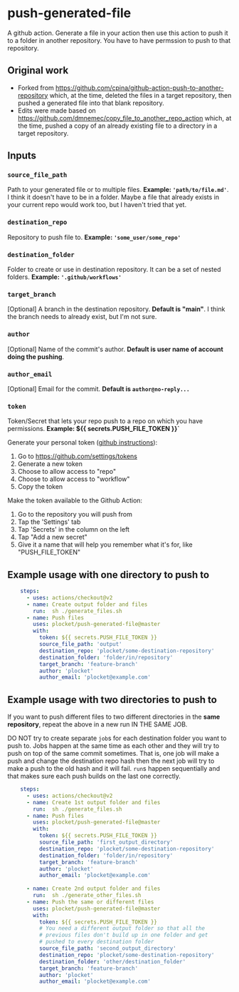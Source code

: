# push-generated-file

A github action. Generate a file in your action then use this action to push it to a folder in another repository. You have to have permssion to push to that repository.

## Original work
- Forked from https://github.com/cpina/github-action-push-to-another-repository which, at the time, deleted the files in a target repository, then pushed a generated file into that blank repository.
- Edits were made based on https://github.com/dmnemec/copy_file_to_another_repo_action which, at the time, pushed a copy of an already existing file to a directory in a target repository.

## Inputs
### `source_file_path`
Path to your generated file or to multiple files. **Example: `'path/to/file.md'`**. I think it doesn't have to be in a folder. Maybe a file that already exists in your current repo would work too, but I haven't tried that yet.

### `destination_repo`
Repository to push file to. **Example: `'some_user/some_repo'`**

### `destination_folder`
Folder to create or use in destination repository. It can be a set of nested folders. **Example: `'.github/workflows'`**

### `target_branch`
[Optional] A branch in the destination repository. **Default is "main"**. I think the branch needs to already exist, but I'm not sure.

### `author`
[Optional] Name of the commit's author. **Default is user name of account doing the pushing**.

### `author_email`
[Optional] Email for the commit. **Default is `author@no-reply...`**

### `token`
Token/Secret that lets your repo push to a repo on which you have permissions. **Example: ${{ secrets.PUSH_FILE_TOKEN }}`**

Generate your personal token ([github instructions](https://docs.github.com/en/free-pro-team@latest/github/authenticating-to-github/creating-a-personal-access-token)):
1. Go to https://github.com/settings/tokens
1. Generate a new token
1. Choose to allow access to "repo"
1. Choose to allow access to "workflow"
1. Copy the token

Make the token available to the Github Action:
1. Go to the repository you will push from
1. Tap the 'Settings' tab
1. Tap 'Secrets' in the column on the left
1. Tap "Add a new secret"
1. Give it a name that will help you remember what it's for, like "PUSH_FILE_TOKEN"

## Example usage with one directory to push to
```yaml
    steps:
      - uses: actions/checkout@v2
      - name: Create output folder and files
        run:  sh ./generate_files.sh
      - name: Push files
        uses: plocket/push-generated-file@master
        with:
          token: ${{ secrets.PUSH_FILE_TOKEN }}
          source_file_path: 'output'
          destination_repo: 'plocket/some-destination-repository'
          destination_folder: 'folder/in/repository'
          target_branch: 'feature-branch'
          author: 'plocket'
          author_email: 'plocket@example.com'
```

## Example usage with two directories to push to
If you want to push different files to two different directories in the **same repository**, repeat the above in a new run IN THE SAME JOB.

DO NOT try to create separate `job`s for each destination folder you want to push to. Jobs happen at the same time as each other and they will try to push on top of the same commit sometimes. That is, one job will make a push and change the destination repo hash then the next job will try to make a push to the old hash and it will fail. `run`s happen sequentially and that makes sure each push builds on the last one correctly.

```yaml
    steps:
      - uses: actions/checkout@v2
      - name: Create 1st output folder and files
        run:  sh ./generate_files.sh
      - name: Push files
        uses: plocket/push-generated-file@master
        with:
          token: ${{ secrets.PUSH_FILE_TOKEN }}
          source_file_path: 'first_output_directory'
          destination_repo: 'plocket/some-destination-repository'
          destination_folder: 'folder/in/repository'
          target_branch: 'feature-branch'
          author: 'plocket'
          author_email: 'plocket@example.com'
          
      - name: Create 2nd output folder and files
        run:  sh ./generate_other_files.sh
      - name: Push the same or different files
        uses: plocket/push-generated-file@master
        with:
          token: ${{ secrets.PUSH_FILE_TOKEN }}
          # You need a different output folder so that all the
          # previous files don't build up in one folder and get
          # pushed to every destination folder
          source_file_path: 'second_output_directory'
          destination_repo: 'plocket/some-destination-repository'
          destination_folder: 'other/destination_folder'
          target_branch: 'feature-branch'
          author: 'plocket'
          author_email: 'plocket@example.com'
```

<!-- Working example dealing with multiple files and nested folders: https://github.com/plocket/source_repo/blob/main/.github/workflows/push_multiple_files.yml

Repo it pushes to: https://github.com/plocket/destination_repo -->
